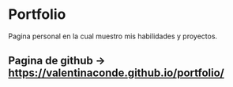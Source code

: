 # Portfolio

 Pagina personal en la cual muestro mis habilidades y proyectos.
## Pagina de github -> https://valentinaconde.github.io/portfolio/
